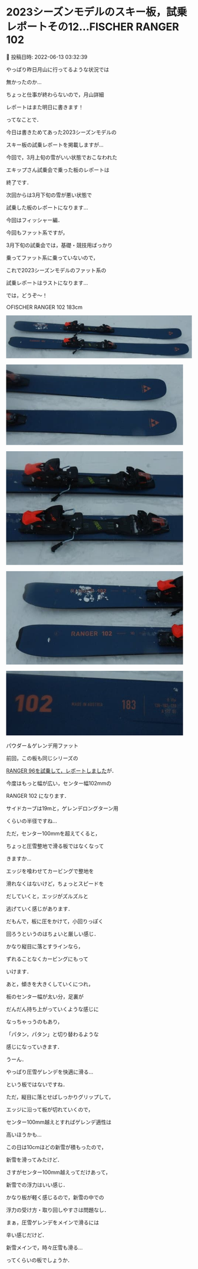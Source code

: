 # 2023シーズンモデルのスキー板，試乗レポートその12…FISCHER RANGER 102

📅 投稿日時: 2022-06-13 03:32:39

やっぱり昨日月山に行ってるような状況では


無かったのか…


ちょっと仕事が終わらないので，月山詳細


レポートはまた明日に書きます！





ってなことで．


今日は書きためてあった2023シーズンモデルの


スキー板の試乗レポートを掲載しますが…





今回で，3月上旬の雪がいい状態でおこなわれた


エキップさん試乗会で乗った板のレポートは


終了です．


次回からは3月下旬の雪が悪い状態で


試乗した板のレポートになります…





今回はフィッシャー編．


今回もファット系ですが，


3月下旬の試乗会では，基礎・競技用ばっかり


乗ってファット系に乗っていないので，


これで2023シーズンモデルのファット系の


試乗レポートはラストになります…





では，どうぞ～！[]()





○FISCHER RANGER 102 183cm







![b5dc15bfb615835e41783f296f4b270a.jpg](images/b5dc15bfb615835e41783f296f4b270a.jpg)









![6667dd546f6e0ed64bd7a3e857750b07.jpg](images/6667dd546f6e0ed64bd7a3e857750b07.jpg)









![c473ed996fa692b6b48247a376082b5f.jpg](images/c473ed996fa692b6b48247a376082b5f.jpg)









![f29be51900874ddad896f3f05ff0b2c7.jpg](images/f29be51900874ddad896f3f05ff0b2c7.jpg)









![f64a21380110820f8eeefd97bc8a8e6e.jpg](images/f64a21380110820f8eeefd97bc8a8e6e.jpg)







パウダー＆ゲレンデ用ファット





前回，この板も同じシリーズの


[RANGER 96を試乗して，レポートしました](e21e4ced731d37812db12cfa98bda25d9.md)が．


今度はもっと幅が広い，センター幅102mmの


RANGER 102 になります．





サイドカーブは19mと，ゲレンデロングターン用


くらいの半径ですね…





ただ，センター100mmを超えてくると，


ちょっと圧雪整地で滑る板ではなくなって


きますか…





エッジを喰わせてカービングで整地を


滑れなくはないけど，ちょっとスピードを


だしていくと，エッジがズルズルと


逃げていく感じがあります．





だもんで，板に圧をかけて，小回りっぽく


回ろうというのはちょいと厳しい感じ．


かなり縦目に落とすラインなら，


ずれることなくカービングにもって


いけます．





あと，傾きを大きくしていくにつれ，


板のセンター幅が太い分，足裏が


だんだん持ち上がっていくような感じに


なっちゃっうのもあり，


「パタン，パタン」と切り替わるような


感じになっていきます．





うーん．


やっぱり圧雪ゲレンデを快適に滑る…


という板ではないですね．





ただ，縦目に落とせばしっかりグリップして，


エッジに沿って板が切れていくので，


センター100mm越えとすればゲレンデ適性は


高いほうかも…





この日は10cmほどの新雪が積もったので，


新雪を滑ってみたけど．


さすがセンター100mm越えってだけあって，


新雪での浮力はいい感じ．


かなり板が軽く感じるので，新雪の中での


浮力の受け方・取り回しやすさは問題なし．





まぁ，圧雪ゲレンデをメインで滑るには


辛い感じだけど．


新雪メインで，時々圧雪も滑る…


ってくらいの板でしょうか．
